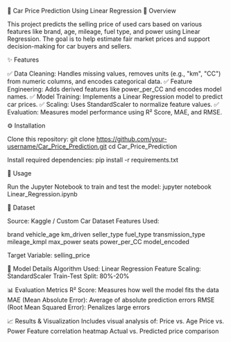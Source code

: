 🚗 Car Price Prediction Using Linear Regression
📘 Overview

This project predicts the selling price of used cars based on various features like brand, age, mileage, fuel type, and power using Linear Regression. The goal is to help estimate fair market prices and support decision-making for car buyers and sellers.

✨ Features

✅ Data Cleaning: Handles missing values, removes units (e.g., "km", "CC") from numeric columns, and encodes categorical data.
✅ Feature Engineering: Adds derived features like power_per_CC and encodes model names.
✅ Model Training: Implements a Linear Regression model to predict car prices.
✅ Scaling: Uses StandardScaler to normalize feature values.
✅ Evaluation: Measures model performance using R² Score, MAE, and RMSE.


⚙️ Installation

Clone this repository:
git clone https://github.com/your-username/Car_Price_Prediction.git
cd Car_Price_Prediction

Install required dependencies: pip install -r requirements.txt

🚀 Usage

Run the Jupyter Notebook to train and test the model:
jupyter notebook Linear_Regression.ipynb

🧠 Dataset

Source: Kaggle / Custom Car Dataset
Features Used:

brand
vehicle_age
km_driven
seller_type
fuel_type
transmission_type
mileage_kmpl
max_power
seats
power_per_CC
model_encoded

Target Variable:
selling_price

🧩 Model Details
Algorithm Used: Linear Regression
Feature Scaling: StandardScaler
Train-Test Split: 80%-20%

📊 Evaluation Metrics
R² Score: Measures how well the model fits the data
MAE (Mean Absolute Error): Average of absolute prediction errors
RMSE (Root Mean Squared Error): Penalizes large errors

📈 Results & Visualization
Includes visual analysis of:
Price vs. Age
Price vs. Power
Feature correlation heatmap
Actual vs. Predicted price comparison
